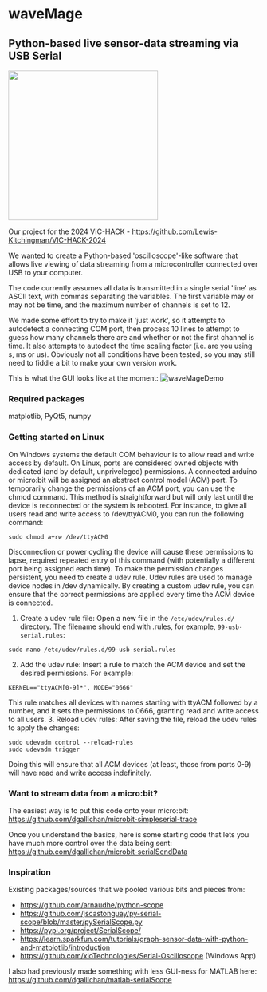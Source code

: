 # waveMage
## Python-based live sensor-data streaming via USB Serial
<img src="https://github.com/dangallichan/VIC-HACK-SerialScope/assets/71603024/c4c5dec4-909b-493a-914e-b8c793a8df60" width="300">

Our project for the 2024 VIC-HACK - https://github.com/Lewis-Kitchingman/VIC-HACK-2024

We wanted to create a Python-based 'oscilloscope'-like software that allows live viewing of data streaming from a microcontroller connected over USB to your computer.

The code currently assumes all data is transmitted in a single serial 'line' as ASCII text, with commas separating the variables. The first variable may or may not be time, and the maximum number of channels is set to 12.

We made some effort to try to make it 'just work', so it attempts to autodetect a connecting COM port, then process 10 lines to attempt to guess how many channels there are and whether or not the first channel is time. It also attempts to autodect the time scaling factor (i.e. are you using s, ms or us). Obviously not all conditions have been tested, so you may still need to fiddle a bit to make your own version work.

This is what the GUI looks like at the moment:
![waveMageDemo](https://github.com/dangallichan/waveMage-SerialScope/assets/151062386/ac1d2583-662c-40b0-8edb-945d830081fd)

### Required packages
matplotlib, PyQt5, numpy

### Getting started on Linux
On Windows systems the default COM behaviour is to allow read and write access by default. On Linux, ports are considered owned objects with dedicated (and by default, unpriveleged) permissions. A connected arduino or micro:bit will be assigned an abstract control model (ACM) port. To temporarily change the permissions of an ACM port, you can use the chmod command. This method is straightforward but will only last until the device is reconnected or the system is rebooted. For instance, to give all users read and write access to /dev/ttyACM0, you can run the following command:
```
sudo chmod a+rw /dev/ttyACM0
```
Disconnection or power cycling the device will cause these permissions to lapse, required repeated entry of this command (with potentially a different port being assigned each time). To make the permission changes persistent, you need to create a udev rule. Udev rules are used to manage device nodes in /dev dynamically. By creating a custom udev rule, you can ensure that the correct permissions are applied every time the ACM device is connected.
1. Create a udev rule file:
Open a new file in the `/etc/udev/rules.d/` directory. The filename should end with .rules, for example, `99-usb-serial.rules`:
```
sudo nano /etc/udev/rules.d/99-usb-serial.rules
```
2. Add the udev rule:
Insert a rule to match the ACM device and set the desired permissions. For example:
```
KERNEL=="ttyACM[0-9]*", MODE="0666"
```
This rule matches all devices with names starting with ttyACM followed by a number, and it sets the permissions to 0666, granting read and write access to all users.
3. Reload udev rules:
After saving the file, reload the udev rules to apply the changes:
```
sudo udevadm control --reload-rules
sudo udevadm trigger
```
Doing this will ensure that all ACM devices (at least, those from ports 0-9) will have read and write access indefinitely.

### Want to stream data from a micro:bit?
The easiest way is to put this code onto your micro:bit: https://github.com/dgallichan/microbit-simpleserial-trace

Once you understand the basics, here is some starting code that lets you have much more control over the data being sent: https://github.com/dgallichan/microbit-serialSendData

### Inspiration
Existing packages/sources that we pooled various bits and pieces from:
* https://github.com/arnaudhe/python-scope
* https://github.com/jscastonguay/py-serial-scope/blob/master/pySerialScope.py
* https://pypi.org/project/SerialScope/
* https://learn.sparkfun.com/tutorials/graph-sensor-data-with-python-and-matplotlib/introduction
* https://github.com/xioTechnologies/Serial-Oscilloscope (Windows App)

I also had previously made something with less GUI-ness for MATLAB here:
https://github.com/dgallichan/matlab-serialScope

